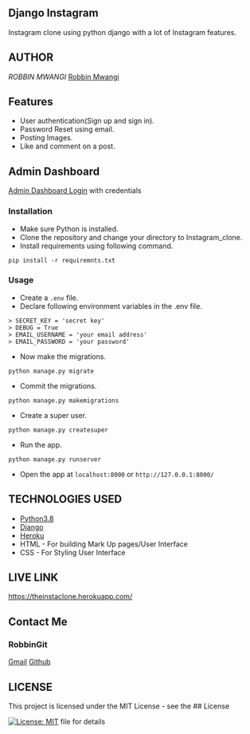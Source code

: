 ## Django Instagram
Instagram clone using python django with a lot of Instagram features.

## AUTHOR 
*ROBBIN MWANGI*
[Robbin Mwangi](https://github.com/RobbinGIT)

## Features
- User authentication(Sign up and sign in).
- Password Reset using email.
- Posting Images.
- Like and comment on a post.

## Admin Dashboard

[Admin Dashboard Login](https://theinstaclone.herokuapp.com/admin/)  with credentials

### Installation
- Make sure Python is installed.
- Clone the repository and change your directory to Instagram_clone.
- Install requirements using following command.

```
pip install -r requiremnts.txt
```
### Usage
- Create a ``.env`` file.
- Declare following environment variables in the .env file.
```
> SECRET_KEY = 'secret key'
> DEBUG = True
> EMAIL_USERNAME = 'your email address'
> EMAIL_PASSWORD = 'your password' 
```
- Now make the migrations.
```
python manage.py migrate
```
- Commit the migrations.
```
python manage.py makemigrations
```
- Create a super user.
```
python manage.py createsuper
```
- Run the app.
```
python manage.py runserver
```
- Open the app at `localhost:8000` or `http://127.0.0.1:8000/`

## TECHNOLOGIES USED 
* [Python3.8](https://www.python.org/)
* [Django](https://docs.djangoproject.com)
* [Heroku](https://heroku.com)
* HTML - For building Mark Up pages/User Interface
* CSS - For Styling User Interface

## LIVE LINK
https://theinstaclone.herokuapp.com/

## Contact Me 
### RobbinGit
[Gmail](robbingithimbo@gmail.com)
[Github](https://github.com/RobbinGIT)

## LICENSE 

This project is licensed under the MIT License - see the ## License

[![License: MIT](https://img.shields.io/badge/License-MIT-yellow.svg)](LICENSE) file for details